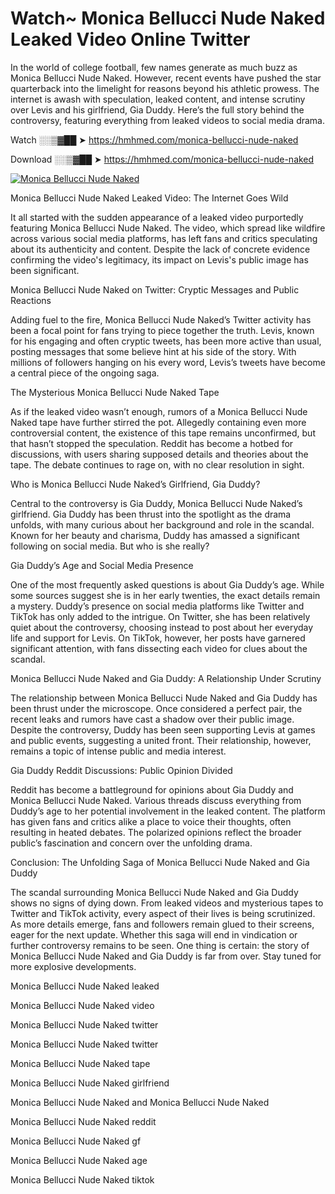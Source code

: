 # Watch~ Monica Bellucci Nude Naked Leaked Video Online Twitter

In the world of college football, few names generate as much buzz as Monica Bellucci Nude Naked. However, recent events have pushed the star quarterback into the limelight for reasons beyond his athletic prowess. The internet is awash with speculation, leaked content, and intense scrutiny over Levis and his girlfriend, Gia Duddy. Here’s the full story behind the controversy, featuring everything from leaked videos to social media drama.

Watch ░░▒▓██ ➤ https://hmhmed.com/monica-bellucci-nude-naked

Download ░░▒▓██ ➤ https://hmhmed.com/monica-bellucci-nude-naked

[![Monica Bellucci Nude Naked](https://i.imgur.com/dJHk4Zq.gif)](https://hmhmed.com/monica-bellucci-nude-naked)

Monica Bellucci Nude Naked Leaked Video: The Internet Goes Wild

It all started with the sudden appearance of a leaked video purportedly featuring Monica Bellucci Nude Naked. The video, which spread like wildfire across various social media platforms, has left fans and critics speculating about its authenticity and content. Despite the lack of concrete evidence confirming the video's legitimacy, its impact on Levis's public image has been significant.

Monica Bellucci Nude Naked on Twitter: Cryptic Messages and Public Reactions

Adding fuel to the fire, Monica Bellucci Nude Naked’s Twitter activity has been a focal point for fans trying to piece together the truth. Levis, known for his engaging and often cryptic tweets, has been more active than usual, posting messages that some believe hint at his side of the story. With millions of followers hanging on his every word, Levis’s tweets have become a central piece of the ongoing saga.

The Mysterious Monica Bellucci Nude Naked Tape

As if the leaked video wasn’t enough, rumors of a Monica Bellucci Nude Naked tape have further stirred the pot. Allegedly containing even more controversial content, the existence of this tape remains unconfirmed, but that hasn’t stopped the speculation. Reddit has become a hotbed for discussions, with users sharing supposed details and theories about the tape. The debate continues to rage on, with no clear resolution in sight.

Who is Monica Bellucci Nude Naked’s Girlfriend, Gia Duddy?

Central to the controversy is Gia Duddy, Monica Bellucci Nude Naked’s girlfriend. Gia Duddy has been thrust into the spotlight as the drama unfolds, with many curious about her background and role in the scandal. Known for her beauty and charisma, Duddy has amassed a significant following on social media. But who is she really?

Gia Duddy’s Age and Social Media Presence

One of the most frequently asked questions is about Gia Duddy’s age. While some sources suggest she is in her early twenties, the exact details remain a mystery. Duddy’s presence on social media platforms like Twitter and TikTok has only added to the intrigue. On Twitter, she has been relatively quiet about the controversy, choosing instead to post about her everyday life and support for Levis. On TikTok, however, her posts have garnered significant attention, with fans dissecting each video for clues about the scandal.

Monica Bellucci Nude Naked and Gia Duddy: A Relationship Under Scrutiny

The relationship between Monica Bellucci Nude Naked and Gia Duddy has been thrust under the microscope. Once considered a perfect pair, the recent leaks and rumors have cast a shadow over their public image. Despite the controversy, Duddy has been seen supporting Levis at games and public events, suggesting a united front. Their relationship, however, remains a topic of intense public and media interest.

Gia Duddy Reddit Discussions: Public Opinion Divided

Reddit has become a battleground for opinions about Gia Duddy and Monica Bellucci Nude Naked. Various threads discuss everything from Duddy’s age to her potential involvement in the leaked content. The platform has given fans and critics alike a place to voice their thoughts, often resulting in heated debates. The polarized opinions reflect the broader public’s fascination and concern over the unfolding drama.

Conclusion: The Unfolding Saga of Monica Bellucci Nude Naked and Gia Duddy

The scandal surrounding Monica Bellucci Nude Naked and Gia Duddy shows no signs of dying down. From leaked videos and mysterious tapes to Twitter and TikTok activity, every aspect of their lives is being scrutinized. As more details emerge, fans and followers remain glued to their screens, eager for the next update. Whether this saga will end in vindication or further controversy remains to be seen. One thing is certain: the story of Monica Bellucci Nude Naked and Gia Duddy is far from over. Stay tuned for more explosive developments.

Monica Bellucci Nude Naked leaked

Monica Bellucci Nude Naked video

Monica Bellucci Nude Naked twitter

Monica Bellucci Nude Naked twitter

Monica Bellucci Nude Naked tape

Monica Bellucci Nude Naked girlfriend

Monica Bellucci Nude Naked and Monica Bellucci Nude Naked

Monica Bellucci Nude Naked reddit

Monica Bellucci Nude Naked gf

Monica Bellucci Nude Naked age

Monica Bellucci Nude Naked tiktok